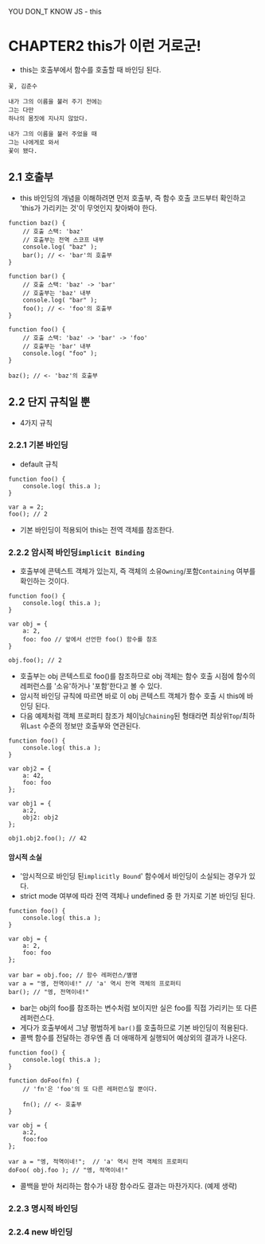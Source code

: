 YOU DON_T KNOW JS - this

# CHAPTER2 this가 이런 거로군!

- this는 호출부에서 함수를 호출할 때 바인딩 된다.

```
꽃, 김춘수

내가 그의 이름을 불러 주기 전에는
그는 다만
하나의 몸짓에 지나지 않았다.

내가 그의 이름을 불러 주었을 때
그는 나에게로 와서
꽃이 됐다.
```

## 2.1 호출부

- this 바인딩의 개념을 이해하려면 먼저 호출부, 즉 함수 호출 코드부터 확인하고 'this가 가리키는 것'이 무엇인지 찾아봐야 한다.

```JS
function baz() {
    // 호출 스택: 'baz'
    // 호출부는 전역 스코프 내부
    console.log( "baz" );
    bar(); // <- 'bar'의 호출부
}

function bar() {
    // 호출 스택: 'baz' -> 'bar'
    // 호출부는 'baz' 내부
    console.log( "bar" );
    foo(); // <- 'foo'의 호출부
}

function foo() {
    // 호출 스택: 'baz' -> 'bar' -> 'foo'
    // 호출부는 'bar' 내부
    console.log( "foo" );
}

baz(); // <- 'baz'의 호출부
```

## 2.2 단지 규칙일 뿐

- 4가지 규칙

### 2.2.1 기본 바인딩

- default 규칙

```JS
function foo() {
    console.log( this.a );
}

var a = 2;
foo(); // 2
```

- 기본 바인딩이 적용되어 this는 전역 객체를 참조한다.

### 2.2.2 암시적 바인딩`implicit Binding`

- 호출부에 콘텍스트 객체가 있는지, 즉 객체의 소유`Owning`/포함`Containing` 여부를 확인하는 것이다.

```JS
function foo() {
    console.log( this.a );
}

var obj = {
    a: 2,
    foo: foo // 앞에서 선언한 foo() 함수를 참조
}

obj.foo(); // 2
```

- 호출부는 obj 콘텍스트로 foo()를 참조하므로 obj 객체는 함수 호출 시점에 함수의 레퍼런스를 '소유'하거나 '포함'한다고 볼 수 있다.
- 암시적 바인딩 규칙에 따르면 바로 이 obj 콘텍스트 객체가 함수 호출 시 this에 바인딩 된다.
- 다음 예제처럼 객체 프로퍼티 참조가 체이닝`Chaining`된 형태라면 최상위`Top`/최하위`Last` 수준의 정보만 호출부와 연관된다.

```JS
function foo() {
    console.log( this.a );
}

var obj2 = {
    a: 42,
    foo: foo
};

var obj1 = {
    a:2,
    obj2: obj2
};

obj1.obj2.foo(); // 42
```

#### 암시적 소실

- '암시적으로 바인딩 된`implicitly Bound`' 함수에서 바인딩이 소실되는 경우가 있다.
- strict mode 여부에 따라 전역 객체나 undefined 중 한 가지로 기본 바인딩 된다.

```JS
function foo() {
    console.log( this.a );
}

var obj = {
    a: 2,
    foo: foo
};

var bar = obj.foo; // 함수 레퍼런스/별명
var a = "엥, 전역이네!" // 'a' 역시 전역 객체의 프로퍼티
bar(); // "엥, 전역이네!"
```

- bar는 obj의 foo를 참조하는 변수처럼 보이지만 실은 foo를 직접 가리키는 또 다른 레퍼런스다.
- 게다가 호출부에서 그냥 평범하게 `bar()`를 호출하므로 기본 바인딩이 적용된다.
- 콜백 함수를 전달하는 경우엔 좀 더 애매하게 실행되어 예상외의 결과가 나온다.

```JS
function foo() {
    console.log( this.a );
}

function doFoo(fn) {
    // 'fn'은 'foo'의 또 다른 레퍼런스일 뿐이다.

    fn(); // <- 호출부
}

var obj = {
    a:2,
    foo:foo
};

var a = "엥, 적역이네!";  // 'a' 역시 전역 객체의 프로퍼티
doFoo( obj.foo ); // "엥, 적역이네!"
```

- 콜백을 받아 처리하는 함수가 내장 함수라도 결과는 마찬가지다. (예제 생략)

### 2.2.3 명시적 바인딩

### 2.2.4 new 바인딩
